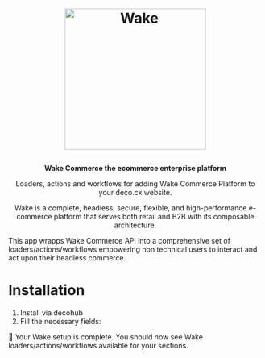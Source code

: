 <h1>
  <p align="center">
    <a href="https://wake.tech/wake-commerce/">
      <img alt="Wake" src="https://github.com/deco-cx/apps/assets/1753396/ba7b7e17-74fd-461f-b1e8-daf77dad9eb8" width="280" />
    </a>
  </p>
</h1>

<p align="center">
  <strong>
    Wake Commerce the ecommerce enterprise platform
  </strong>
</p>
<p align="center">
  Loaders, actions and workflows for adding Wake Commerce Platform to your deco.cx website.
</p>

<p align="center">
Wake is a complete, headless, secure, flexible, and high-performance e-commerce platform that serves both retail and B2B with its composable architecture.

This app wrapps Wake Commerce API into a comprehensive set of loaders/actions/workflows
empowering non technical users to interact and act upon their headless commerce.

</p>

# Installation

1. Install via decohub
2. Fill the necessary fields:

🎉 Your Wake setup is complete. You should now see Wake
loaders/actions/workflows available for your sections.
